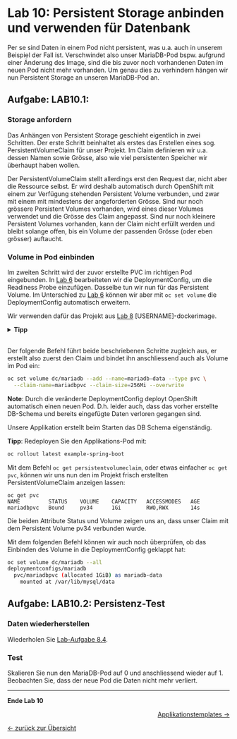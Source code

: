 # Lab 10: Persistent Storage anbinden und verwenden für Datenbank

Per se sind Daten in einem Pod nicht persistent, was u.a. auch in unserem Beispiel der Fall ist.
Verschwindet also unser MariaDB-Pod bspw. aufgrund einer Änderung des Image, sind die bis zuvor noch vorhandenen Daten im neuen Pod nicht mehr vorhanden.
Um genau dies zu verhindern hängen wir nun Persistent Storage an unseren MariaDB-Pod an.

## Aufgabe: LAB10.1:

### Storage anfordern

Das Anhängen von Persistent Storage geschieht eigentlich in zwei Schritten.
Der erste Schritt beinhaltet als erstes das Erstellen eines sog. PersistentVolumeClaim für unser Projekt.
Im Claim definieren wir u.a. dessen Namen sowie Grösse, also wie viel persistenten Speicher wir überhaupt haben wollen.

Der PersistentVolumeClaim stellt allerdings erst den Request dar, nicht aber die Ressource selbst.
Er wird deshalb automatisch durch OpenShift mit einem zur Verfügung stehenden Persistent Volume verbunden, und zwar mit einem mit mindestens der angeforderten Grösse.
Sind nur noch grössere Persistent Volumes vorhanden, wird eines dieser Volumes verwendet und die Grösse des Claim angepasst.
Sind nur noch kleinere Persistent Volumes vorhanden, kann der Claim nicht erfüllt werden und bleibt solange offen, bis ein Volume der passenden Grösse (oder eben grösser) auftaucht.

### Volume in Pod einbinden

Im zweiten Schritt wird der zuvor erstellte PVC im richtigen Pod eingebunden.
In [Lab 6](06_scale.md) bearbeiteten wir die DeploymentConfig, um die Readiness Probe einzufügen.
Dasselbe tun wir nun für das Persistent Volume.
Im Unterschied zu [Lab 6](06_scale.md) können wir aber mit `oc set volume` die DeploymentConfig automatisch erweitern.

Wir verwenden dafür das Projekt aus [Lab 8](08_database.md) [USERNAME]-dockerimage.

<details><summary><b>Tipp</b></summary>oc project [USERNAME]-dockerimage</details><br/>

Der folgende Befehl führt beide beschriebenen Schritte zugleich aus, er erstellt also zuerst den Claim und bindet ihn anschliessend auch als Volume im Pod ein:

```bash
oc set volume dc/mariadb --add --name=mariadb-data --type pvc \
  --claim-name=mariadbpvc --claim-size=256Mi --overwrite
```

__Note__:
Durch die veränderte DeploymentConfig deployt OpenShift automatisch einen neuen Pod.
D.h. leider auch, dass das vorher erstellte DB-Schema und bereits eingefügte Daten verloren gegangen sind.

Unsere Applikation erstellt beim Starten das DB Schema eigenständig.

__Tipp__:
Redeployen Sie den Applikations-Pod mit:

```bash
oc rollout latest example-spring-boot
```

Mit dem Befehl `oc get persistentvolumeclaim`, oder etwas einfacher `oc get pvc`, können wir uns nun den im Projekt frisch erstellten PersistentVolumeClaim anzeigen lassen:

```
oc get pvc
NAME         STATUS    VOLUME    CAPACITY   ACCESSMODES   AGE
mariadbpvc   Bound     pv34      1Gi        RWO,RWX       14s
```

Die beiden Attribute Status und Volume zeigen uns an, dass unser Claim mit dem Persistent Volume pv34 verbunden wurde.

Mit dem folgenden Befehl können wir auch noch überprüfen, ob das Einbinden des Volume in die DeploymentConfig geklappt hat:

```bash
oc set volume dc/mariadb --all
deploymentconfigs/mariadb
  pvc/mariadbpvc (allocated 1GiB) as mariadb-data
    mounted at /var/lib/mysql/data
```

## Aufgabe: LAB10.2: Persistenz-Test

### Daten wiederherstellen

Wiederholen Sie [Lab-Aufgabe 8.4](08_database.md#l%C3%B6sung-lab84).

### Test

Skalieren Sie nun den MariaDB-Pod auf 0 und anschliessend wieder auf 1. Beobachten Sie, dass der neue Pod die Daten nicht mehr verliert.

---

__Ende Lab 10__

<p width="100px" align="right"><a href="11_template.md">Applikationstemplates →</a></p>

[← zurück zur Übersicht](../README.md)
